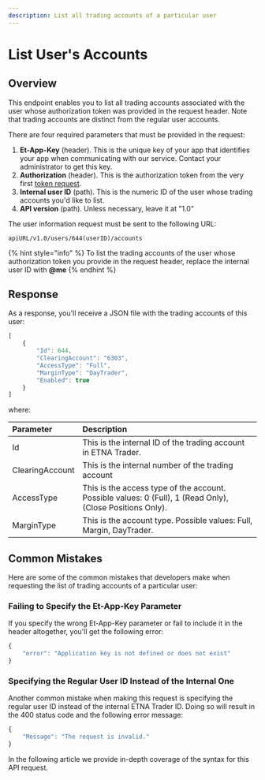 ```yaml
---
description: List all trading accounts of a particular user
---
```


# List User's Accounts

## Overview

This endpoint enables you to list all trading accounts associated with the user whose authorization token was provided in the request header. Note that trading accounts are distinct from the regular user accounts.

There are four required parameters that must be provided in the request:

1. **Et-App-Key** \(header\). This is the unique key of your app that identifies your app when communicating with our service. Contact your administrator to get this key.
2. **Authorization** \(header\). This is the authorization token from the very first [token request](../../authentication/requesting-tokens/).
3. **Internal user ID** \(path\). This is the numeric ID of the user  whose trading accounts you'd like to list. 
4. **API version** \(path\). Unless necessary, leave it at "1.0"

The user information request must be sent to the following URL:

```text
apiURL/v1.0/users/644(userID)/accounts
```

{% hint style="info" %}
To list the trading accounts of the user whose authorization token you provide in the request header, replace the internal user ID with **@me**
{% endhint %}

## Response

As a response, you'll receive a JSON file with the trading accounts of this user:

```javascript
[
    {
        "Id": 644,
        "ClearingAccount": "6303", 
        "AccessType": "Full", 
        "MarginType": "DayTrader", 
        "Enabled": true
    }
]
```

where:

| Parameter | Description |
| :--- | :--- |
| Id | This is the internal ID of the trading account in ETNA Trader. |
| ClearingAccount | This is the internal number of the trading account |
| AccessType | This is the access type of the account. Possible values: 0 \(Full\), 1 \(Read Only\), \(Close Positions Only\). |
| MarginType | This is the account type. Possible values: Full, Margin, DayTrader. |

## Common Mistakes

Here are some of the common mistakes that developers make when requesting the list of trading accounts of a particular user:

### Failing to Specify the Et-App-Key Parameter

If you specify the wrong Et-App-Key parameter or fail to include it in the header altogether, you'll get the following error:

```javascript
{
    "error": "Application key is not defined or does not exist"
}
```

### Specifying the Regular User ID Instead of the Internal One

Another common mistake when making this request is specifying the regular user ID instead of the internal ETNA Trader ID. Doing so will result in the 400 status code and the following error message:

```javascript
{
    "Message": "The request is invalid."
}
```

In the following article we provide in-depth coverage of the syntax for this API request.

